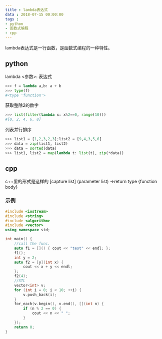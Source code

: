 ```yaml
---
title : lambda表达式
data : 2018-07-15 00:00:00
tags : 
- python
- 函数式编程
- cpp
---
```


lambda表达式是一行函数，是函数式编程的一种特性。

## python

lambda <参数>: 表达式
```python
>>> f = lambda a,b: a + b
>>> type(f)
#<type 'function'>
```
获取整除2的数字
```python
>>> list(filter(lambda x: x%2==0, range(10)))
#[0, 2, 4, 6, 8]
```
列表并行排序
```python
>>> list1 = [1,2,3,2,3];list2 = [9,4,3,5,6]
>>> data = zip(list1, list2)
>>> data = sorted(data)
>>> list1, list2 = map(lambda t: list(t), zip(*data))
```
## cpp
<!-- more -->
c++里的形式是这样的
[capture list] (parameter list) ->return type {function body}
### 示例
```cpp
#include <iostream>
#include <string>
#include <algorithm>
#include <vector>
using namespace std;

int main() {
    //call the func.
    auto f1 = []() { cout << "test" << endl; }; 
    f1();
    int y = 2;
    auto f2 = [y](int x) {
        cout << x + y << endl;
    };
    f2(4);
    //STL
    vector<int> v;
    for (int i = 0; i < 10; ++i) {
        v.push_back(i);
    }
    for_each(v.begin(), v.end(), [](int n) { 
        if (n % 2 == 0) {
            cout << n << " ";
        }
    });
    return 0;
}
```
